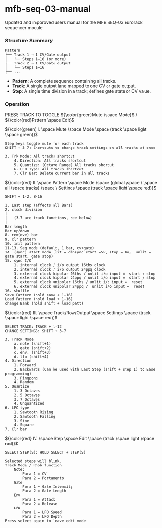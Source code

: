 # mfb-seq-03-manual
Updated and imporoved users manual for the MFB SEQ-03 eurorack sequencer module

### Structure Summary

```
Pattern
├── Track 1 → 1 CV/Gate output
│   └── Steps 1–16 (or more)
├── Track 2 → 1 CV/Gate output
│   └── Steps 1–16
├── ...
```

- **Pattern**: A complete sequence containing all tracks.
- **Track**: A single output lane mapped to one CV or gate output.
- **Step**: A single time division in a track; defines gate state or CV value.

### Operation 

PRESS TRACK TO TOGGLE ${\color{green}Mute \space Mode}$ / ${\color{red}Pattern \space Edit}$

${\color{green} I. \space Mute \space Mode \space (track \space light \space green)}$
  
	Step keys toggle mute for each track
 	SHIFT + 3-7: Shortcuts to change track settings on all tracks at once
  	
   	3. Trk Mode: All tracks shortcut
    	4. Direction: All tracks shortcut
     	5. Quantize: (Octave Range) All tracks shorcut
      	6. LFO Type: All tracks shortcut
       	7. Clr Bar: Delete current bar in all tracks
 	
${\color{red} II. \space Pattern \space Mode \space (global \space / \space all \space tracks) \space \ Settings \space (track \space light \space red)}$

	SHIFT + 1-2, 8-16
	
	1. Last step (affects all Bars)
	2. clock division
	|	
	|	(3-7 are track functions, see below)
	|
 	Bar length 
	Bar up/down
	8. rem(ove) bar
	9. clr pattern
	10. init pattern
	11-13. Seq mode (default, 1 bar, cv+gate)
	14. (sync) start mode (lit = dinsync start =5v, stop = 0v;  unlit = gate start, gate stop)
	15. sync I/O
		1. internal clock / i/o output 16ths clock
		2. internal clock / i/o output 24ppq clock
		3. external clock bipolar 16ths / unlit i/o input =  start / stop
		4. external clock bipolar 24ppq / unlit i/o input =  start / stop
		5. external clock unipolar 16ths / unlit i/o input =  reset
		6. external clock unipolar 24ppq /  unlit i/o input =  reset
	16. shuffle
	Save Pattern (hold save + 1-16)
	Load Pattern (hold load + 1-16)
	change Bank (hold shift + load patt)

${\color{red} III. \space Track/Row/Output \space Settings \space (track \space light \space red)}$
	
 	SELECT TRACK: TRACK + 1-12
	CHANGE SETTINGS: SHIFT + 3-7

	3. Track Mode
		a. note (shift+1)
		b. gate (shift+2)
		c. env. (shift+3)
		d. lfo (shift+4)
	4. Direction
		1. Forward
		2. Backwards (Can be used with Last Step (shift + step 1) to Ease programming)
		3. Pingpong
		4. Random
	5. Quantize
		1. 3 Octaves
		2. 5 Octaves
		3. 7 Octaves
		4. Unquantized
	6. LFO type
		1. Sawtooth Rising
		2. Sawtooth Falling
		3. Sine
		4. Square
	7. Clr bar
        
${\color{red} IV. \space Step \space Edit \space (track \space light \space red)}$

	SELECT STEP(S): HOLD SELECT + STEP(S)
 
	Selected steps will blink. 
	Track Mode / Knob function
		Note:	
			Para 1 = CV
			Para 2 = Portamento
		Gate 
			Para 1 = Gate Intensity
			Para 2 = Gate Length
		Env
			Para 1 = Attack
			Para 2 = Release
		LFO 
			Para 1 = LFO Speed
			Para 2 = LFO Depth
	Press select again to leave edit mode 

